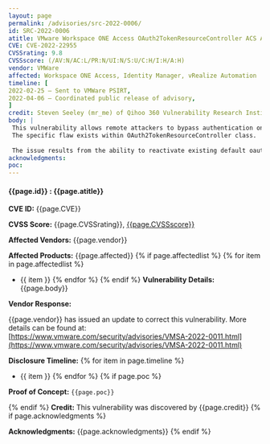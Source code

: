 ```yaml
---
layout: page
permalink: /advisories/src-2022-0006/
id: SRC-2022-0006
atitle: VMware Workspace ONE Access OAuth2TokenResourceController ACS Authentication Bypass Vulnerability
CVE: CVE-2022-22955
CVSSrating: 9.8
CVSSscore: (/AV:N/AC:L/PR:N/UI:N/S:U/C:H/I:H/A:H)
vendor: VMWare
affected: Workspace ONE Access, Identity Manager, vRealize Automation
timeline: [
2022-02-25 – Sent to VMWare PSIRT,
2022-04-06 – Coordinated public release of advisory,
]
credit: Steven Seeley (mr_me) of Qihoo 360 Vulnerability Research Institute
body: |
 This vulnerability allows remote attackers to bypass authentication on affected installations of VMware Workspace ONE Access. Authentication is not required to exploit this vulnerability.
 The specific flaw exists within OAuth2TokenResourceController class. 
 
 The issue results from the ability to reactivate existing default oauth2 clients. An attacker can leverage this vulnerability to execute code in the context of the horizon user.
acknowledgments:
poc:
---
```


#### **{{page.id}} : {{page.atitle}}**

**CVE ID:**
{{page.CVE}}

**CVSS Score:**
{{page.CVSSrating}}, [{{page.CVSSscore}}](https://nvd.nist.gov/vuln-metrics/cvss/v3-calculator?vector={{page.CVSSscore}})

**Affected Vendors:**
{{page.vendor}}

**Affected Products:**
{{page.affected}}
{% if page.affectedlist %}
{% for item in page.affectedlist %}
  - {{ item }}
{% endfor %}
{% endif %}
**Vulnerability Details:**
{{page.body}}

**Vendor Response:**

{{page.vendor}} has issued an update to correct this vulnerability. More details can be found at: [https://www.vmware.com/security/advisories/VMSA-2022-0011.html](https://www.vmware.com/security/advisories/VMSA-2022-0011.html)

**Disclosure Timeline:**
{% for item in page.timeline %}
  - {{ item }}
{% endfor %}
{% if page.poc %}

**Proof of Concept:**
```{{page.poc}}```

{% endif %}
**Credit:**
This vulnerability was discovered by {{page.credit}}
{% if page.acknowledgments %}

**Acknowledgments:**
{{page.acknowledgments}}
{% endif %}
